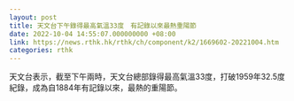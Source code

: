 ```yaml
---
layout: post
title: 天文台下午錄得最高氣溫33度　有記錄以來最熱重陽節
date: 2022-10-04 14:55:07.000000000 +08:00
link: https://news.rthk.hk/rthk/ch/component/k2/1669602-20221004.htm
categories: rthk
---
```


天文台表示，截至下午兩時，天文台總部錄得最高氣溫33度，打破1959年32.5度紀錄，成為自1884年有記錄以來，最熱的重陽節。
